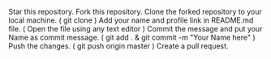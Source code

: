 Star this repository.
Fork this repository.
Clone the forked repository to your local machine. ( git clone )
Add your name and profile link in README.md file. ( Open the file using any text editor )
Commit the message and put your Name as commit message. ( git add . & git commit -m "Your Name here" )
Push the changes. ( git push origin master )
Create a pull request.
